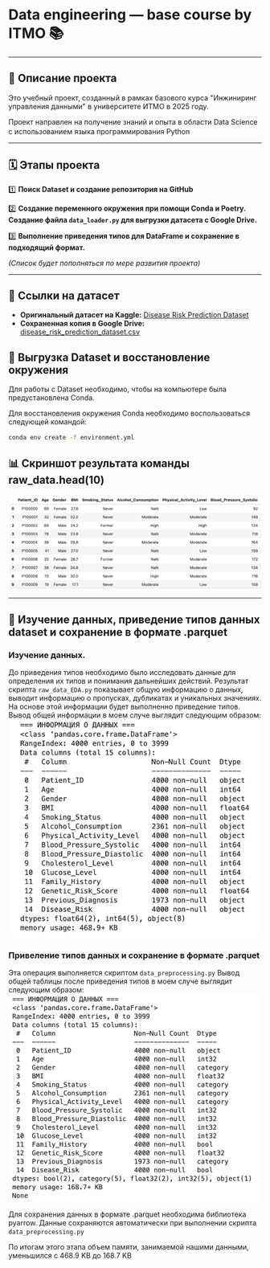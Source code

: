 # Data engineering — base course by ITMO 📚

---

## 📖 Описание проекта

Это учебный проект, созданный в рамках базового курса "Инжиниринг управления данными" в университете ИТМО в 2025 году.

Проект направлен на получение знаний и опыта в области Data Science с использованием языка программирования Python <img src="https://cdn.jsdelivr.net/gh/devicons/devicon/icons/python/python-original.svg" width="16" height="16" />

---

## 🗓️ Этапы проекта

1️⃣ **Поиск Dataset и создание репозитория на GitHub**  

2️⃣ **Создание переменного окружения при помощи Conda и Poetry. Создание файла `data_loader.py` для выгрузки датасета с Google Drive.**

3️⃣ **Выполнение приведения типов для DataFrame и сохранение в подходящий формат.**

*(Список будет пополняться по мере развития проекта)*

---

## 🔗 Ссылки на датасет

*   **Оригинальный датасет на Kaggle:** [Disease Risk Prediction Dataset](https://www.kaggle.com/datasets/sahilislam007/disease-risk-prediction-dataset/data)
*   **Сохраненная копия в Google Drive:** [disease_risk_prediction_dataset.csv](https://drive.google.com/file/d/1fVkeUdzuBjqHsLPtL_AzUOeL4kX4Y7sV/view?usp=sharing)

## 🚀 Выгрузка Dataset и восстановление окружения

Для работы с Dataset необходимо, чтобы на компьютере была предустановлена Conda.

Для восстановления окружения Conda необходимо воспользоваться следующей командой:

```bash
conda env create -f environment.yml
```

## 📊 Скриншот результата команды raw_data.head(10)

![alt text](image.png)

---

## 🔧 Изучение данных, приведение типов данных dataset и сохранение в формате .parquet

### Изучение данных. 
До приведения типов необходимо было исследовать данные для определения их типов и понимания дальнейших действий. 
Результат скрипта `raw_data_EDA.py` показывает общую информацию о данных, выводит информацию о пропусках, дубликатах и уникальных значениях. На основе этой информации будет выполненно приведение типов. 
Вывод общей информации в моем случе выглядит следующим образом:
![alt text](image-1.png)

### Привеление типов данных и сохранение в формате .parquet
Эта операция выполняется скриптом `data_preprocessing.py`
Вывод общей таблицы после приведения типов в моем случе выглядит следующим образом:
![alt text](image-2.png)

Для сохранения данных в формате .parquet необходима библиотека pyarrow.
Данные сохраняются автоматически при выполнении скрипта `data_preprocessing.py` 

По итогам этого этапа объем памяти, занимаемой нашими данными, уменьшился с 468.9 KB до 168.7 KB